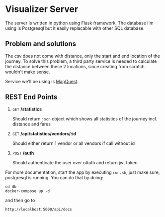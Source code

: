 # Visualizer Server

The server is written in python using Flask framework. The database i'm using is Postgresql but it easily replacable with other SQL database.

## Problem and solutions

The csv does not come with distance, only the start and end location of the journey.
To solve this problem, a third party service is needed to calculate the distance between these 2 locations,
since creating from scratch wouldn't make sense. 

Service we'll be using is [MapQuest](https://developer.mapquest.com/).

## REST End Points

1. `GET` __/statistics__

    Should return `json` object which shows all statistics of the journey incl. distance and fares

2. `GET` __/api/statistics/vendors/:id__

    Should either return 1 vendor or all vendors if call without id

3. `POST` __/auth__

    Should authenticate the user over oAuth and return jwt token

For more documentation, start the app by executing `run.sh`,
just make sure, postgresql is running. You can do that by doing:

```
cd db
docker-compose up -d
```

and then go to

```
http://localhost:5000/api/docs
```